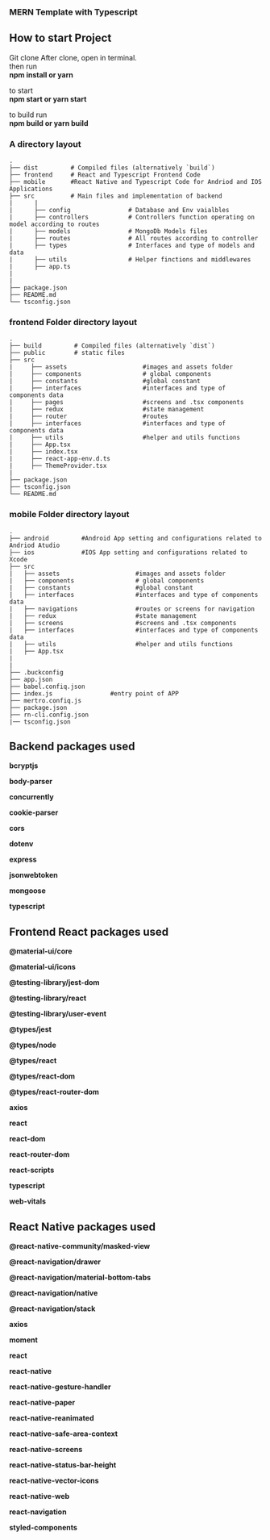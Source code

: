 ### MERN Template with Typescript

## How to start Project

Git clone
After clone, open in terminal.\
then run\
**npm install or yarn**

to start\
**npm start or yarn start**

to build run\
**npm build or yarn build**

### A directory layout

    .
    ├── dist         # Compiled files (alternatively `build`)
    ├── frontend     # React and Typescript Frontend Code
    ├── mobile       #React Native and Typescript Code for Andriod and IOS Applications
    ├── src          # Main files and implementation of backend
    |      |
    |      ├── config                # Database and Env vaialbles
    |      ├── controllers           # Controllers function operating on model according to routes
    |      ├── models                # MongoDb Models files
    |      ├── routes                # All routes according to controller
    |      ├── types                 # Interfaces and type of models and data
    |      ├── utils                 # Helper finctions and middlewares
    |      ├── app.ts
    |
    |
    ├── package.json
    ├── README.md
    └── tsconfig.json

### frontend Folder directory layout

    .
    ├── build         # Compiled files (alternatively `dist`)
    ├── public        # static files
    ├── src
    |     ├── assets                     #images and assets folder
    |     ├── components                 # global components
    |     ├── constants                  #global constant
    |     ├── interfaces                 #interfaces and type of components data
    |     ├── pages                      #screens and .tsx components
    |     ├── redux                      #state management
    |     ├── router                     #routes
    |     ├── interfaces                 #interfaces and type of components data
    |     ├── utils                      #helper and utils functions
    |     ├── App.tsx
    |     ├── index.tsx
    |     ├── react-app-env.d.ts
    |     ├── ThemeProvider.tsx
    |
    ├── package.json
    ├── tsconfig.json
    └── README.md

### mobile Folder directory layout

    .
    ├── android         #Android App setting and configurations related to Andriod Atudio
    ├── ios             #IOS App setting and configurations related to Xcode
    ├── src
    |   ├── assets                     #images and assets folder
    |   ├── components                 # global components
    |   ├── constants                  #global constant
    |   ├── interfaces                 #interfaces and type of components data
    |   ├── navigations                #routes or screens for navigation
    |   ├── redux                      #state management
    |   ├── screens                    #screens and .tsx components
    |   ├── interfaces                 #interfaces and type of components data
    |   ├── utils                      #helper and utils functions
    |   ├── App.tsx
    |
    |
    ├── .buckconfig
    ├── app.json
    ├── babel.confiq.json
    ├── index.js                #entry point of APP
    ├── mertro.confiq.js
    ├── package.json
    ├── rn-cli.config.json
    |── tsconfig.json

## Backend packages used

**bcryptjs**

**body-parser**

**concurrently**

**cookie-parser**

**cors**

**dotenv**

**express**

**jsonwebtoken**

**mongoose**

**typescript**

## Frontend React packages used

**@material-ui/core**

**@material-ui/icons**

**@testing-library/jest-dom**

**@testing-library/react**

**@testing-library/user-event**

**@types/jest**

**@types/node**

**@types/react**

**@types/react-dom**

**@types/react-router-dom**

**axios**

**react**

**react-dom**

**react-router-dom**

**react-scripts**

**typescript**

**web-vitals**

## React Native packages used

**@react-native-community/masked-view**

**@react-navigation/drawer**

**@react-navigation/material-bottom-tabs**

**@react-navigation/native**

**@react-navigation/stack**

**axios**

**moment**

**react**

**react-native**

**react-native-gesture-handler**

**react-native-paper**

**react-native-reanimated**

**react-native-safe-area-context**

**react-native-screens**

**react-native-status-bar-height**

**react-native-vector-icons**

**react-native-web**

**react-navigation**

**styled-components**
